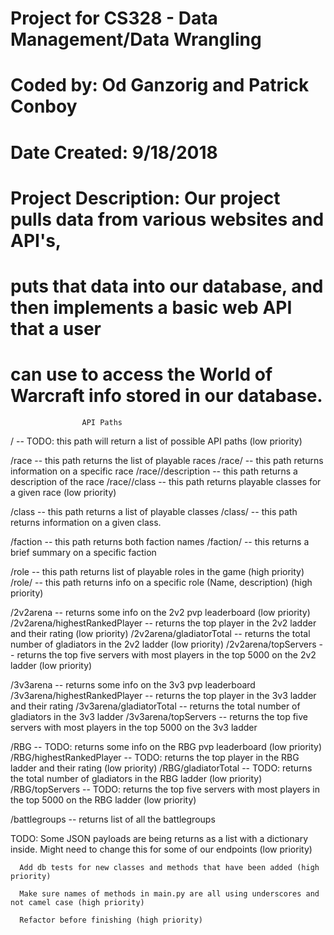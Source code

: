 # Project for CS328 - Data Management/Data Wrangling
# Coded by: Od Ganzorig and Patrick Conboy
# Date Created: 9/18/2018
# Project Description: Our project pulls data from various websites and API's,
# puts that data into our database, and then implements a basic web API that a user
# can use to access the World of Warcraft info stored in our database.


                    API Paths

/                             -- TODO: this path will return a list of possible API paths (low priority)

/race                         -- this path returns the list of playable races
/race/<raceName>              -- this path returns information on a specific race
/race/<raceName>/description  -- this path returns a description of the race
/race/<raceName>/class        -- this path returns playable classes for a given race (low priority)

/class                        -- this path returns a list of playable classes
/class/<className>            -- this path returns information on a given class.

/faction                      -- this path returns both faction names
/faction/<factionName>        -- this returns a brief summary on a specific faction

/role                         -- this path returns list of playable roles in the game (high priority)
/role/<roleName>              -- this path returns info on a specific role (Name, description) (high priority)

/2v2arena                     -- returns some info on the 2v2 pvp leaderboard (low priority)
/2v2arena/highestRankedPlayer -- returns the top player in the 2v2 ladder and their rating (low priority)
/2v2arena/gladiatorTotal      -- returns the total number of gladiators in the 2v2 ladder (low priority)
/2v2arena/topServers          -- returns the top five servers with most players in the top 5000 on the 2v2 ladder (low priority)

/3v3arena                     -- returns some info on the 3v3 pvp leaderboard
/3v3arena/highestRankedPlayer -- returns the top player in the 3v3 ladder and their rating
/3v3arena/gladiatorTotal      -- returns the total number of gladiators in the 3v3 ladder
/3v3arena/topServers          -- returns the top five servers with most players in the top 5000 on the 3v3 ladder

/RBG                     -- TODO: returns some info on the RBG pvp leaderboard (low priority)
/RBG/highestRankedPlayer -- TODO: returns the top player in the RBG ladder and their rating (low priority)
/RBG/gladiatorTotal      -- TODO: returns the total number of gladiators in the RBG ladder (low priority)
/RBG/topServers          -- TODO: returns the top five servers with most players in the top 5000 on the RBG ladder (low priority)

/battlegroups                 -- returns list of all the battlegroups

TODO: Some JSON payloads are being returns as a list with a dictionary inside. Might need to change this
      for some of our endpoints (low priority)

      Add db tests for new classes and methods that have been added (high priority)

      Make sure names of methods in main.py are all using underscores and not camel case (high priority)

      Refactor before finishing (high priority)